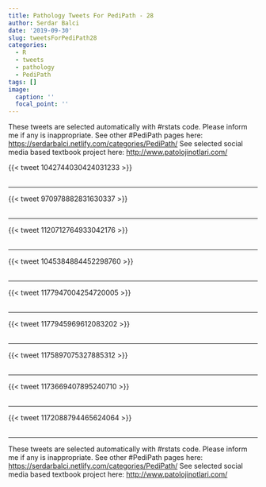 ```yaml
---
title: Pathology Tweets For PediPath - 28
author: Serdar Balci
date: '2019-09-30'
slug: tweetsForPediPath28
categories:
  - R
  - tweets
  - pathology
  - PediPath
tags: []
image:
  caption: ''
  focal_point: ''
---
```



These tweets are selected automatically with #rstats code. Please inform me if any is inappropriate.
See other #PediPath pages here: https://serdarbalci.netlify.com/categories/PediPath/ 
See selected social media based textbook project here: http://www.patolojinotlari.com/

{{< tweet 1042744030424031233 >}}
<br>
<br>
<hr>
{{< tweet 970978882831630337 >}}
<br>
<br>
<hr>
{{< tweet 1120712764933042176 >}}
<br>
<br>
<hr>
{{< tweet 1045384884452298760 >}}
<br>
<br>
<hr>
{{< tweet 1177947004254720005 >}}
<br>
<br>
<hr>
{{< tweet 1177945969612083202 >}}
<br>
<br>
<hr>
{{< tweet 1175897075327885312 >}}
<br>
<br>
<hr>
{{< tweet 1173669407895240710 >}}
<br>
<br>
<hr>
{{< tweet 1172088794465624064 >}}
<br>
<br>
<hr>


These tweets are selected automatically with #rstats code. Please inform me if any is inappropriate.
See other #PediPath pages here: https://serdarbalci.netlify.com/categories/PediPath/ 
See selected social media based textbook project here: http://www.patolojinotlari.com/
